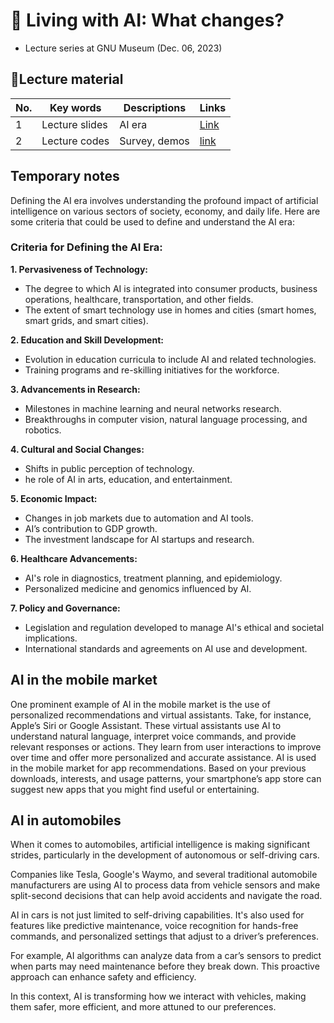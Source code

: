 # 👀 Living with AI: What changes?


+  Lecture series at GNU Museum  (Dec. 06, 2023)

## 🎄Lecture material

|No.|Key words| Descriptions| Links|
|--|--|--|--|
|1|Lecture slides| AI era |[Link](https://padlet.com/mirankim316/2023-gnu-museum-academy-lecture-8-o14jzyho9kiakbou)|
|2|Lecture codes | Survey, demos|[link](https://github.com/MK316/workshops/blob/main/20231206/GNU1206.ipynb)|

## Temporary notes

Defining the AI era involves understanding the profound impact of artificial intelligence on various sectors of society, economy, and daily life. Here are some criteria that could be used to define and understand the AI era:

### Criteria for Defining the AI Era:

**1. Pervasiveness of Technology:**

+ The degree to which AI is integrated into consumer products, business operations, healthcare, transportation, and other fields.
+ The extent of smart technology use in homes and cities (smart homes, smart grids, and smart cities).

**2. Education and Skill Development:**

+ Evolution in education curricula to include AI and related technologies.
+ Training programs and re-skilling initiatives for the workforce.

**3. Advancements in Research:**

+ Milestones in machine learning and neural networks research.
+ Breakthroughs in computer vision, natural language processing, and robotics.

**4. Cultural and Social Changes:**

+ Shifts in public perception of technology.
+  he role of AI in arts, education, and entertainment.

**5. Economic Impact:**

+ Changes in job markets due to automation and AI tools.
+ AI’s contribution to GDP growth.
+ The investment landscape for AI startups and research.

**6. Healthcare Advancements:**

+ AI's role in diagnostics, treatment planning, and epidemiology.
+ Personalized medicine and genomics influenced by AI.

**7. Policy and Governance:**

+ Legislation and regulation developed to manage AI's ethical and societal implications.
+ International standards and agreements on AI use and development.

## AI in the mobile market

One prominent example of AI in the mobile market is the use of personalized recommendations and virtual assistants. Take, for instance, Apple’s Siri or Google Assistant. These virtual assistants use AI to understand natural language, interpret voice commands, and provide relevant responses or actions. They learn from user interactions to improve over time and offer more personalized and accurate assistance. AI is used in the mobile market for app recommendations. Based on your previous downloads, interests, and usage patterns, your smartphone’s app store can suggest new apps that you might find useful or entertaining.

## AI in automobiles

When it comes to automobiles, artificial intelligence is making significant strides, particularly in the development of autonomous or self-driving cars.

Companies like Tesla, Google's Waymo, and several traditional automobile manufacturers are using AI to process data from vehicle sensors and make split-second decisions that can help avoid accidents and navigate the road.

AI in cars is not just limited to self-driving capabilities. It's also used for features like predictive maintenance, voice recognition for hands-free commands, and personalized settings that adjust to a driver’s preferences.

For example, AI algorithms can analyze data from a car’s sensors to predict when parts may need maintenance before they break down. This proactive approach can enhance safety and efficiency.

In this context, AI is transforming how we interact with vehicles, making them safer, more efficient, and more attuned to our preferences. 
